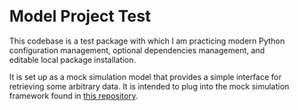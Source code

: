 
# Model Project Test
This codebase is a test package with which I am practicing modern Python configuration management, optional dependencies management, and editable local package installation.

It is set up as a mock simulation model that provides a simple interface for retrieving some arbitrary data. It is intended to plug into the mock simulation framework found in [this repository](https://github.com/SimonMarkWhittle/simulator_project).
